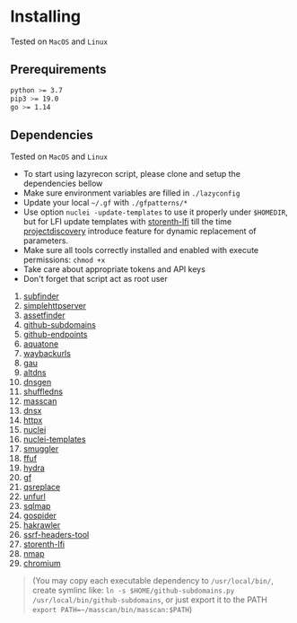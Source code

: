 # Installing
Tested on `MacOS` and `Linux`

## Prerequirements
```bash
python >= 3.7
pip3 >= 19.0
go >= 1.14
```

## Dependencies
Tested on `MacOS` and `Linux`
- To start using lazyrecon script, please clone and setup the dependencies bellow
- Make sure environment variables are filled in `./lazyconfig`
- Update your local `~/.gf` with `./gfpatterns/*`
- Use option `nuclei -update-templates` to use it properly under `$HOMEDIR`, but for LFI update templates with [storenth-lfi](https://github.com/storenth/nuclei-templates/blob/master/vulnerabilities/other/storenth-lfi.yaml) till the time [projectdiscovery](https://github.com/projectdiscovery) introduce feature for dynamic replacement of parameters.
- Make sure all tools correctly installed and enabled with execute permissions: `chmod +x`
- Take care about appropriate tokens and API keys
- Don't forget that script act as root user
1. [subfinder](https://github.com/projectdiscovery/subfinder)
2. [simplehttpserver](https://github.com/projectdiscovery/simplehttpserver)
3. [assetfinder](https://github.com/tomnomnom/assetfinder)
4. [github-subdomains](https://github.com/storenth/github-search/blob/master/github-subdomains.py)
5. [github-endpoints](https://github.com/storenth/github-search/blob/master/github-endpoints.py)
6. [aquatone](https://github.com/michenriksen/aquatone)
7. [waybackurls](https://github.com/tomnomnom/waybackurls)
8. [gau](https://github.com/lc/gau)
9. [altdns](https://github.com/infosec-au/altdns)
10. [dnsgen](https://github.com/ProjectAnte/dnsgen/)
11. [shuffledns](https://github.com/projectdiscovery/shuffledns)
12. [masscan](https://github.com/robertdavidgraham/masscan)
13. [dnsx](https://github.com/projectdiscovery/dnsx)
14. [httpx](https://github.com/projectdiscovery/httpx)
15. [nuclei](https://github.com/projectdiscovery/nuclei)
16. [nuclei-templates](https://github.com/storenth/nuclei-templates)
17. [smuggler](https://github.com/storenth/requestsmuggler)
18. [ffuf](https://github.com/ffuf/ffuf)
19. [hydra](https://github.com/vanhauser-thc/thc-hydra)
20. [gf](https://github.com/tomnomnom/gf)
21. [qsreplace](https://github.com/tomnomnom/qsreplace)
22. [unfurl](https://github.com/tomnomnom/unfurl)
23. [sqlmap](https://github.com/sqlmapproject/sqlmap)
24. [gospider](https://github.com/jaeles-project/gospider)
25. [hakrawler](https://github.com/hakluke/hakrawler)
26. [ssrf-headers-tool](https://github.com/storenth/Bug-Bounty-Toolz/blob/master/ssrf.py)
27. [storenth-lfi](https://github.com/storenth/nuclei-templates/blob/master/vulnerabilities/other/storenth-lfi.yaml)
28. [nmap](https://nmap.org/download.html)
29. [chromium](https://github.com/scheib/chromium-latest-linux.git)

> (You may copy each executable dependency to `/usr/local/bin/`, create symlinc like: `ln -s $HOME/github-subdomains.py /usr/local/bin/github-subdomains`, or just export it to the PATH `export PATH=~/masscan/bin/masscan:$PATH`)
